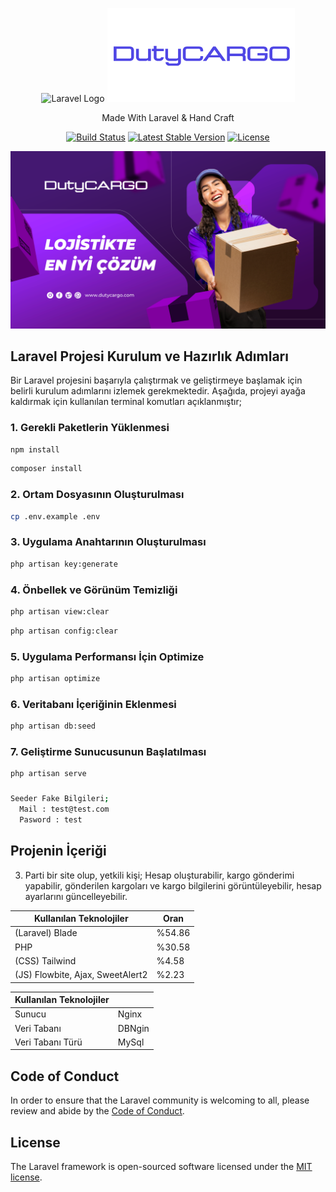 <p align="center">
  <img src="https://raw.githubusercontent.com/laravel/art/master/logo-lockup/5%20SVG/2%20CMYK/1%20Full%20Color/laravel-logolockup-cmyk-red.svg" width="400" alt="Laravel Logo">
  <img src="/public/assets/img/DutyCARGO.webp" width="300" alt="DutyCARGO Logo">
</p>

<p align="center">Made With Laravel & Hand Craft</p>

<p align="center">
<a href="https://github.com/laravel/framework/actions"><img src="https://github.com/laravel/framework/workflows/tests/badge.svg" alt="Build Status"></a>
<a href="https://packagist.org/packages/laravel/framework"><img src="https://img.shields.io/packagist/v/laravel/framework" alt="Latest Stable Version"></a>
<a href="https://packagist.org/packages/laravel/framework"><img src="https://img.shields.io/packagist/l/laravel/framework" alt="License"></a>
</p>

<img src="/public/assets/img/DutyCARGOBanner.png">

## Laravel Projesi Kurulum ve Hazırlık Adımları

Bir Laravel projesini başarıyla çalıştırmak ve geliştirmeye başlamak için belirli kurulum adımlarını izlemek gerekmektedir. Aşağıda, projeyi ayağa kaldırmak için kullanılan terminal komutları açıklanmıştır;

### 1. Gerekli Paketlerin Yüklenmesi
```bash 
npm install 
```
```bash 
composer install
```

### 2. Ortam Dosyasının Oluşturulması
```bash 
cp .env.example .env
```

### 3. Uygulama Anahtarının Oluşturulması
```bash 
php artisan key:generate
```

### 4. Önbellek ve Görünüm Temizliği
```bash 
php artisan view:clear
```
```bash 
php artisan config:clear
```

### 5. Uygulama Performansı İçin Optimize
```bash 
php artisan optimize 
```

### 6. Veritabanı İçeriğinin Eklenmesi
```bash 
php artisan db:seed
```

### 7. Geliştirme Sunucusunun Başlatılması
```bash 
php artisan serve 
``` 

### 
```bash 
Seeder Fake Bilgileri;
  Mail : test@test.com
  Pasword : test
``` 


## Projenin İçeriği

3. Parti bir site olup, yetkili kişi; 
Hesap oluşturabilir, kargo gönderimi yapabilir, gönderilen kargoları ve kargo bilgilerini görüntüleyebilir, hesap ayarlarını güncelleyebilir. 


| Kullanılan Teknolojiler          |  Oran   |
|----------------------------------|---------|
| (Laravel) Blade                  | %54.86  |
| PHP                              | %30.58  |
| (CSS) Tailwind                   | %4.58   |
| (JS) Flowbite, Ajax, SweetAlert2 | %2.23   |

| Kullanılan Teknolojiler          |         |
|----------------------------------|---------|
| Sunucu                           | Nginx   |
| Veri Tabanı                      | DBNgin  |
| Veri Tabanı Türü                 | MySql   |


## Code of Conduct

In order to ensure that the Laravel community is welcoming to all, please review and abide by the [Code of Conduct](https://laravel.com/docs/contributions#code-of-conduct).


## License

The Laravel framework is open-sourced software licensed under the [MIT license](https://opensource.org/licenses/MIT).
